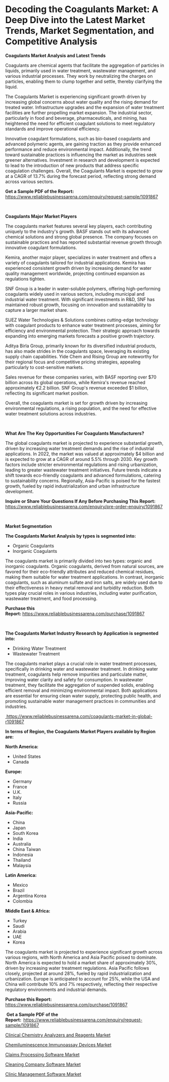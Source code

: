 <p><h1>Decoding the Coagulants Market: A Deep Dive into the Latest Market Trends, Market Segmentation, and Competitive Analysis</h1></p><p><strong>Coagulants Market Analysis and Latest Trends</strong></p>
<p><p>Coagulants are chemical agents that facilitate the aggregation of particles in liquids, primarily used in water treatment, wastewater management, and various industrial processes. They work by neutralizing the charges on particles, enabling them to clump together and settle, thereby clarifying the liquid.</p><p>The Coagulants Market is experiencing significant growth driven by increasing global concerns about water quality and the rising demand for treated water. Infrastructure upgrades and the expansion of water treatment facilities are further propelling market expansion. The industrial sector, particularly in food and beverage, pharmaceuticals, and mining, has heightened the need for efficient coagulant solutions to meet regulatory standards and improve operational efficiency.</p><p>Innovative coagulant formulations, such as bio-based coagulants and advanced polymeric agents, are gaining traction as they provide enhanced performance and reduce environmental impact. Additionally, the trend toward sustainable practices is influencing the market as industries seek greener alternatives. Investment in research and development is expected to lead to the introduction of new products that address specific coagulation challenges. Overall, the Coagulants Market is expected to grow at a CAGR of 13.7% during the forecast period, reflecting strong demand across various sectors.</p></p>
<p><strong>Get a Sample PDF of the Report:&nbsp;</strong> <a href="https://www.reliablebusinessarena.com/enquiry/request-sample/1091867?utm_campaign=1739&utm_medium=2&utm_source=Github&utm_content=ia&utm_term=21102024&utm_id=coagulants">https://www.reliablebusinessarena.com/enquiry/request-sample/1091867</a></p>
<p>&nbsp;</p>
<p><strong>Coagulants Major Market Players</strong></p>
<p><p>The coagulants market features several key players, each contributing uniquely to the industry's growth. BASF stands out with its advanced chemical solutions and strong global presence. The company focuses on sustainable practices and has reported substantial revenue growth through innovative coagulant formulations. </p><p>Kemira, another major player, specializes in water treatment and offers a variety of coagulants tailored for industrial applications. Kemira has experienced consistent growth driven by increasing demand for water quality management worldwide, projecting continued expansion as regulations tighten.</p><p>SNF Group is a leader in water-soluble polymers, offering high-performing coagulants widely used in various sectors, including municipal and industrial water treatment. With significant investments in R&D, SNF has maintained robust growth, focusing on innovation and sustainability to capture a larger market share.</p><p>SUEZ Water Technologies & Solutions combines cutting-edge technology with coagulant products to enhance water treatment processes, aiming for efficiency and environmental protection. Their strategic approach towards expanding into emerging markets forecasts a positive growth trajectory.</p><p>Aditya Birla Group, primarily known for its diversified industrial products, has also made strides in the coagulants space, leveraging its existing supply chain capabilities. Yide Chem and Rising Group are noteworthy for their regional focus and competitive pricing strategies, appealing particularly to cost-sensitive markets.</p><p>Sales revenue for these companies varies, with BASF reporting over $70 billion across its global operations, while Kemira's revenue reached approximately €2.2 billion. SNF Group's revenue exceeded $1 billion, reflecting its significant market position.</p><p>Overall, the coagulants market is set for growth driven by increasing environmental regulations, a rising population, and the need for effective water treatment solutions across industries.</p></p>
<p>&nbsp;</p>
<p><strong>What Are The Key Opportunities For Coagulants Manufacturers?</strong></p>
<p><p>The global coagulants market is projected to experience substantial growth, driven by increasing water treatment demands and the rise of industrial applications. In 2022, the market was valued at approximately $4 billion and is expected to grow at a CAGR of around 5.5% through 2030. Key growth factors include stricter environmental regulations and rising urbanization, leading to greater wastewater treatment initiatives. Future trends indicate a shift towards eco-friendly coagulants and advanced formulations, catering to sustainability concerns. Regionally, Asia-Pacific is poised for the fastest growth, fueled by rapid industrialization and urban infrastructure development.</p></p>
<p><strong>Inquire or Share Your Questions If Any Before Purchasing This Report:</strong> <a href="https://www.reliablebusinessarena.com/enquiry/pre-order-enquiry/1091867?utm_campaign=1739&utm_medium=2&utm_source=Github&utm_content=ia&utm_term=21102024&utm_id=coagulants">https://www.reliablebusinessarena.com/enquiry/pre-order-enquiry/1091867</a></p>
<p>&nbsp;</p>
<p><strong>Market Segmentation</strong></p>
<p><strong>The Coagulants Market Analysis by types is segmented into:</strong></p>
<p><ul><li>Organic Coagulants</li><li>Inorganic Coagulants</li></ul></p>
<p><p>The coagulants market is primarily divided into two types: organic and inorganic coagulants. Organic coagulants, derived from natural sources, are favored for their eco-friendly attributes and reduced chemical residues, making them suitable for water treatment applications. In contrast, inorganic coagulants, such as aluminum sulfate and iron salts, are widely used due to their effectiveness in heavy metal removal and turbidity reduction. Both types play crucial roles in various industries, including water purification, wastewater treatment, and food processing.</p></p>
<p><strong>Purchase this Report:&nbsp;</strong><a href="https://www.reliablebusinessarena.com/purchase/1091867?utm_campaign=1739&utm_medium=2&utm_source=Github&utm_content=ia&utm_term=21102024&utm_id=coagulants">https://www.reliablebusinessarena.com/purchase/1091867</a></p>
<p>&nbsp;</p>
<p><strong>The Coagulants Market Industry Research by Application is segmented into:</strong></p>
<p><ul><li>Drinking Water Treatment</li><li>Wastewater Treatment</li></ul></p>
<p><p>The coagulants market plays a crucial role in water treatment processes, specifically in drinking water and wastewater treatment. In drinking water treatment, coagulants help remove impurities and particulate matter, improving water clarity and safety for consumption. In wastewater treatment, they facilitate the aggregation of suspended solids, enabling efficient removal and minimizing environmental impact. Both applications are essential for ensuring clean water supply, protecting public health, and promoting sustainable water management practices in communities and industries.</p></p>
<p><a href="https://www.reliablebusinessarena.com/coagulants-market-in-global-r1091867?utm_campaign=1739&utm_medium=2&utm_source=Github&utm_content=ia&utm_term=21102024&utm_id=coagulants">&nbsp;https://www.reliablebusinessarena.com/coagulants-market-in-global-r1091867</a></p>
<p><strong>In terms of Region, the Coagulants Market Players available by Region are:</strong></p>
<p>
    <p> <strong> North America: </strong>
        <ul>
            <li>United States</li>
            <li>Canada</li>
        </ul>
        </p> 
    <p> <strong> Europe: </strong>
        <ul>
            <li>Germany</li>
            <li>France</li>
            <li>U.K.</li>
            <li>Italy</li>
            <li>Russia</li>
        </ul>
        </p> 
    <p> <strong> Asia-Pacific: </strong>
        <ul>
            <li>China</li>
            <li>Japan</li>
            <li>South Korea</li>
            <li>India</li>
            <li>Australia</li>
            <li>China Taiwan</li>
            <li>Indonesia</li>
            <li>Thailand</li>
            <li>Malaysia</li>
        </ul>
        </p> 
    <p> <strong> Latin America: </strong>
        <ul>
            <li>Mexico</li>
            <li>Brazil</li>
            <li>Argentina Korea</li>
            <li>Colombia</li>
        </ul>
        </p> 
    <p> <strong> Middle East & Africa: </strong>
        <ul>
            <li>Turkey</li>
            <li>Saudi</li>
            <li>Arabia</li>
            <li>UAE</li>
            <li>Korea</li>
        </ul>
    </p>
    </p>
<p><p>The coagulants market is projected to experience significant growth across various regions, with North America and Asia Pacific poised to dominate. North America is expected to hold a market share of approximately 30%, driven by increasing water treatment regulations. Asia Pacific follows closely, projected at around 28%, fueled by rapid industrialization and urbanization. Europe is anticipated to account for 25%, while the USA and China will contribute 10% and 7% respectively, reflecting their respective regulatory environments and industrial demands.</p></p>
<p><strong>Purchase this Report: </strong><a href="https://www.reliablebusinessarena.com/purchase/1091867?utm_campaign=1739&utm_medium=2&utm_source=Github&utm_content=ia&utm_term=21102024&utm_id=coagulants">https://www.reliablebusinessarena.com/purchase/1091867</a></p>
<p>&nbsp;<strong>Get a Sample PDF of the Report:&nbsp;&nbsp;</strong><a href="https://www.reliablebusinessarena.com/enquiry/request-sample/1091867?utm_campaign=1739&utm_medium=2&utm_source=Github&utm_content=ia&utm_term=21102024&utm_id=coagulants">https://www.reliablebusinessarena.com/enquiry/request-sample/1091867</a></p>
<p><strong></strong></p>
<p><p><a href="https://github.com/lesavftol/Market-Research-Report-List-1/blob/main/clinical-chemistry-analyzers-and-reagents-market.md?utm_campaign=1739&utm_medium=2&utm_source=Github&utm_content=ia&utm_term=21102024&utm_id=coagulants">Clinical Chemistry Analyzers and Reagents Market</a></p><p><a href="https://github.com/laurita8veso/Market-Research-Report-List-1/blob/main/chemiluminescence-immunoassay-devices-market.md?utm_campaign=1739&utm_medium=2&utm_source=Github&utm_content=ia&utm_term=21102024&utm_id=coagulants">Chemiluminescence Immunoassay Devices Market</a></p><p><a href="https://www.linkedin.com/pulse/claims-processing-software-market-global-share-ranking-at0rc?utm_campaign=1739&utm_medium=2&utm_source=Github&utm_content=ia&utm_term=21102024&utm_id=coagulants">Claims Processing Software Market</a></p><p><a href="https://www.linkedin.com/pulse/global-cleaning-company-software-market-trends-forecasts-liwnc?utm_campaign=1739&utm_medium=2&utm_source=Github&utm_content=ia&utm_term=21102024&utm_id=coagulants">Cleaning Company Software Market</a></p><p><a href="https://www.linkedin.com/pulse/clinic-management-software-market-indicators-size-regional-rqw0c?utm_campaign=1739&utm_medium=2&utm_source=Github&utm_content=ia&utm_term=21102024&utm_id=coagulants">Clinic Management Software Market</a></p></p>